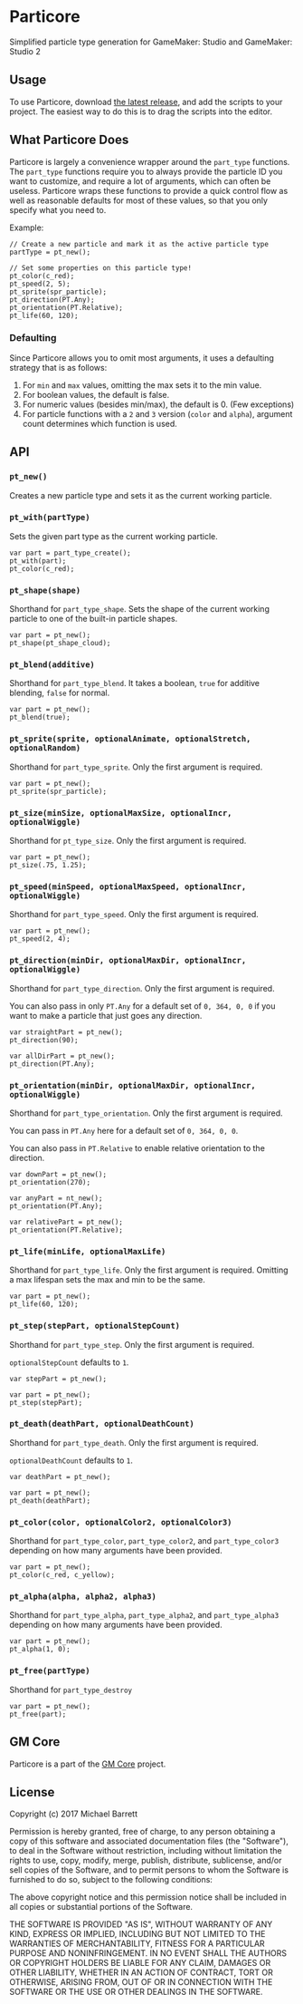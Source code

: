 # Particore

Simplified particle type generation for GameMaker: Studio and GameMaker: Studio 2

## Usage

To use Particore, download [the latest release](https://github.com/gm-core/particore/releases), and add the scripts to your project. The easiest way to do this is to drag the scripts into the editor.

## What Particore Does

Particore is largely a convenience wrapper around the `part_type` functions. The `part_type` functions require you to always provide the particle ID you want to customize, and require a lot of arguments, which can often be useless. Particore wraps these functions to provide a quick control flow as well as reasonable defaults for most of these values, so that you only specify what you need to.

Example:

```gml
// Create a new particle and mark it as the active particle type
partType = pt_new();

// Set some properties on this particle type!
pt_color(c_red);
pt_speed(2, 5);
pt_sprite(spr_particle);
pt_direction(PT.Any);
pt_orientation(PT.Relative);
pt_life(60, 120);
```

### Defaulting

Since Particore allows you to omit most arguments, it uses a defaulting strategy that is as follows:

1. For `min` and `max` values, omitting the max sets it to the min value.
2. For boolean values, the default is false.
3. For numeric values (besides min/max), the default is 0. (Few exceptions)
4. For particle functions with a `2` and `3` version (`color` and `alpha`), argument count determines which function is used.

## API

### `pt_new()`

Creates a new particle type and sets it as the current working particle.

### `pt_with(partType)`

Sets the given part type as the current working particle.

```gml
var part = part_type_create();
pt_with(part);
pt_color(c_red);
```

### `pt_shape(shape)`

Shorthand for `part_type_shape`. Sets the shape of the current working particle to one of the built-in particle shapes.

```gml
var part = pt_new();
pt_shape(pt_shape_cloud);
```

### `pt_blend(additive)`

Shorthand for `part_type_blend`. It takes a boolean, `true` for additive blending, `false` for normal.

```gml
var part = pt_new();
pt_blend(true);
```

### `pt_sprite(sprite, optionalAnimate, optionalStretch, optionalRandom)`

Shorthand for `part_type_sprite`. Only the first argument is required.

```gml
var part = pt_new();
pt_sprite(spr_particle);
```

### `pt_size(minSize, optionalMaxSize, optionalIncr, optionalWiggle)`

Shorthand for `pt_type_size`. Only the first argument is required.

```gml
var part = pt_new();
pt_size(.75, 1.25);
```

### `pt_speed(minSpeed, optionalMaxSpeed, optionalIncr, optionalWiggle)`

Shorthand for `part_type_speed`. Only the first argument is required.

```gml
var part = pt_new();
pt_speed(2, 4);
```

### `pt_direction(minDir, optionalMaxDir, optionalIncr, optionalWiggle)`

Shorthand for `part_type_direction`. Only the first argument is required.

You can also pass in only `PT.Any` for a default set of `0, 364, 0, 0` if you want to make a particle that just goes any direction.

```gml
var straightPart = pt_new();
pt_direction(90);

var allDirPart = pt_new();
pt_direction(PT.Any);
```

### `pt_orientation(minDir, optionalMaxDir, optionalIncr, optionalWiggle)`

Shorthand for `part_type_orientation`. Only the first argument is required.

You can pass in `PT.Any` here for a default set of `0, 364, 0, 0`.

You can also pass in `PT.Relative` to enable relative orientation to the direction.

```gml
var downPart = pt_new();
pt_orientation(270);

var anyPart = nt_new();
pt_orientation(PT.Any);

var relativePart = pt_new();
pt_orientation(PT.Relative);
```

### `pt_life(minLife, optionalMaxLife)`

Shorthand for `part_type_life`. Only the first argument is required. Omitting a max lifespan sets the max and min to be the same.

```gml
var part = pt_new();
pt_life(60, 120);
```

### `pt_step(stepPart, optionalStepCount)`

Shorthand for `part_type_step`. Only the first argument is required.

`optionalStepCount` defaults to `1`.

```gml
var stepPart = pt_new();

var part = pt_new();
pt_step(stepPart);
```

### `pt_death(deathPart, optionalDeathCount)`

Shorthand for `part_type_death`. Only the first argument is required.

`optionalDeathCount` defaults to `1`.

```gml
var deathPart = pt_new();

var part = pt_new();
pt_death(deathPart);
```

### `pt_color(color, optionalColor2, optionalColor3)`

Shorthand for `part_type_color`, `part_type_color2`, and `part_type_color3` depending on how many arguments have been provided.

```gml
var part = pt_new();
pt_color(c_red, c_yellow);
```

### `pt_alpha(alpha, alpha2, alpha3)`

Shorthand for `part_type_alpha`, `part_type_alpha2`, and `part_type_alpha3` depending on how many arguments have been provided.

```gml
var part = pt_new();
pt_alpha(1, 0);
```

### `pt_free(partType)`

Shorthand for `part_type_destroy`

```gml
var part = pt_new();
pt_free(part);
```

## GM Core

Particore is a part of the [GM Core](https://github.com/gm-core) project.

## License

Copyright (c) 2017 Michael Barrett

Permission is hereby granted, free of charge, to any person obtaining a copy
of this software and associated documentation files (the "Software"), to deal
in the Software without restriction, including without limitation the rights
to use, copy, modify, merge, publish, distribute, sublicense, and/or sell
copies of the Software, and to permit persons to whom the Software is
furnished to do so, subject to the following conditions:

The above copyright notice and this permission notice shall be included in all
copies or substantial portions of the Software.

THE SOFTWARE IS PROVIDED "AS IS", WITHOUT WARRANTY OF ANY KIND, EXPRESS OR
IMPLIED, INCLUDING BUT NOT LIMITED TO THE WARRANTIES OF MERCHANTABILITY,
FITNESS FOR A PARTICULAR PURPOSE AND NONINFRINGEMENT. IN NO EVENT SHALL THE
AUTHORS OR COPYRIGHT HOLDERS BE LIABLE FOR ANY CLAIM, DAMAGES OR OTHER
LIABILITY, WHETHER IN AN ACTION OF CONTRACT, TORT OR OTHERWISE, ARISING FROM,
OUT OF OR IN CONNECTION WITH THE SOFTWARE OR THE USE OR OTHER DEALINGS IN THE
SOFTWARE.
